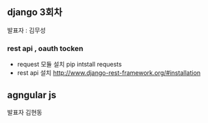## django 3회차
발표자 : 김무성

### rest api , oauth tocken
- request 모듈 설치  pip intstall requests
- rest api 설치 http://www.django-rest-framework.org/#installation

## agngular js
발표자 김현동

